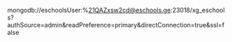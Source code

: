 mongodb://eschoolsUser:%21QAZxsw2cd@eschools.ge:23018/xg_eschools?authSource=admin&readPreference=primary&directConnection=true&ssl=false
